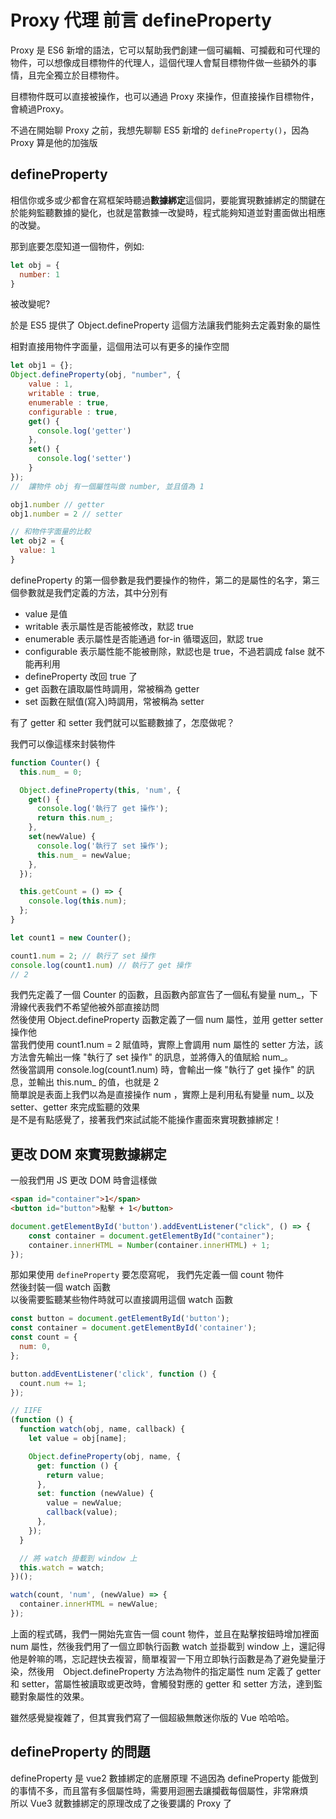 # Proxy 代理 前言 defineProperty
Proxy 是 ES6 新增的語法，它可以幫助我們創建一個可編輯、可攔截和可代理的物件，可以想像成目標物件的代理人，這個代理人會幫目標物件做一些額外的事情，且完全獨立於目標物件。

目標物件既可以直接被操作，也可以通過 Proxy 來操作，但直接操作目標物件，會繞過Proxy。

不過在開始聊 Proxy 之前，我想先聊聊 ES5 新增的 `defineProperty()`，因為 Proxy 算是他的加強版

## defineProperty
相信你或多或少都會在寫框架時聽過**數據綁定**這個詞，要能實現數據綁定的關鍵在於能夠監聽數據的變化，也就是當數據一改變時，程式能夠知道並對畫面做出相應的改變。

那到底要怎麼知道一個物件，例如: 
```js
let obj = {
  number: 1
}
```
被改變呢?

於是 ES5 提供了 Object.defineProperty 這個方法讓我們能夠去定義對象的屬性

相對直接用物件字面量，這個用法可以有更多的操作空間
```js
let obj1 = {};
Object.defineProperty(obj, "number", {
    value : 1,
    writable : true,
    enumerable : true,
    configurable : true,
    get() {
      console.log('getter')
    },
    set() {
      console.log('setter')
    }
});
//  讓物件 obj 有一個屬性叫做 number, 並且值為 1

obj1.number // getter
obj1.number = 2 // setter

// 和物件字面量的比較
let obj2 = {
  value: 1
}

```
defineProperty 的第一個參數是我們要操作的物件，第二的是屬性的名字，第三個參數就是我們定義的方法，其中分別有  
* value 是值
* writable 表示屬性是否能被修改，默認 true
* enumerable 表示屬性是否能通過 for-in 循環返回，默認 true
* configurable 表示屬性能不能被刪除，默認也是 true，不過若調成 false 就不能再利用  
* defineProperty 改回 true 了
* get 函數在讀取屬性時調用，常被稱為 getter
* set 函數在賦值(寫入)時調用，常被稱為 setter

有了 getter 和 setter 我們就可以監聽數據了，怎麼做呢？

我們可以像這樣來封裝物件
```js
function Counter() {
  this.num_ = 0;

  Object.defineProperty(this, 'num', {
    get() {
      console.log('執行了 get 操作');
      return this.num_;
    },
    set(newValue) {
      console.log('執行了 set 操作');
      this.num_ = newValue;
    },
  });

  this.getCount = () => {
    console.log(this.num);
  };
}

let count1 = new Counter();

count1.num = 2; // 執行了 set 操作
console.log(count1.num) // 執行了 get 操作
// 2
```
我們先定義了一個 Counter 的函數，且函數內部宣告了一個私有變量 num_，下滑線代表我們不希望他被外部直接訪問   
然後使用 Object.defineProperty 函數定義了一個 num 屬性，並用 getter setter 操作他  
當我們使用 count1.num = 2 賦值時，實際上會調用 num 屬性的 setter 方法，該方法會先輸出一條 "執行了 set 操作" 的訊息，並將傳入的值賦給 num_。  
然後當調用 console.log(count1.num) 時，會輸出一條 "執行了 get 操作" 的訊息，並輸出 this.num_ 的值，也就是 2  
簡單說是表面上我們以為是直接操作 num ，實際上是利用私有變量 num_ 以及 setter、getter 來完成監聽的效果  
是不是有點感覺了，接著我們來試試能不能操作畫面來實現數據綁定！

## 更改 DOM 來實現數據綁定
一般我們用 JS 更改 DOM 時會這樣做

```html
<span id="container">1</span>
<button id="button">點擊 + 1</button>
```

```js
document.getElementById('button').addEventListener("click", () => {
    const container = document.getElementById("container");
    container.innerHTML = Number(container.innerHTML) + 1;
});
```

那如果使用 `defineProperty` 要怎麼寫呢，
我們先定義一個 count 物件  
然後封裝一個 watch 函數  
以後需要監聽某些物件時就可以直接調用這個 watch 函數
```js
const button = document.getElementById('button');
const container = document.getElementById('container');
const count = {
  num: 0,
};

button.addEventListener('click', function () {
  count.num += 1;
});

// IIFE 
(function () {
  function watch(obj, name, callback) {
    let value = obj[name];

    Object.defineProperty(obj, name, {
      get: function () {
        return value;
      },
      set: function (newValue) {
        value = newValue;
        callback(value);
      },
    });
  }

  // 將 watch 掛載到 window 上
  this.watch = watch;
})();

watch(count, 'num', (newValue) => {
  container.innerHTML = newValue;
});
```
上面的程式碼，我們一開始先宣告一個 count 物件，並且在點擊按鈕時增加裡面 num 屬性，然後我們用了一個立即執行函數 watch 並掛載到 window 上，還記得他是幹嘛的嗎，忘記趕快去複習，簡單複習一下用立即執行函數是為了避免變量汙染，然後用　Object.defineProperty 方法為物件的指定屬性 num 定義了 getter 和 setter，當屬性被讀取或更改時，會觸發對應的 getter 和 setter 方法，達到監聽對象屬性的效果。  

雖然感覺變複雜了，但其實我們寫了一個超級無敵迷你版的 Vue 哈哈哈。

## defineProperty 的問題
defineProperty 是 vue2 數據綁定的底層原理
不過因為 defineProperty 能做到的事情不多，而且當有多個屬性時，需要用迴圈去讓攔截每個屬性，非常麻煩  
所以 Vue3 就數據綁定的原理改成了之後要講的 Proxy 了
